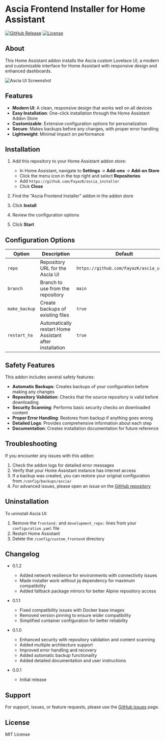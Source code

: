 # Ascia Frontend Installer for Home Assistant

[![GitHub Release][releases-shield]][releases]
[![License][license-shield]](LICENSE)

## About

This Home Assistant addon installs the Ascia custom Lovelace UI, a modern and customizable interface for Home Assistant with responsive design and enhanced dashboards.

![Ascia UI Screenshot](https://via.placeholder.com/800x450.png?text=Ascia+UI+Screenshot)

## Features

- **Modern UI**: A clean, responsive design that works well on all devices
- **Easy Installation**: One-click installation through the Home Assistant Addon Store
- **Customizable**: Extensive configuration options for personalization
- **Secure**: Makes backups before any changes, with proper error handling
- **Lightweight**: Minimal impact on performance

## Installation

1. Add this repository to your Home Assistant addon store:
   - In Home Assistant, navigate to **Settings** → **Add-ons** → **Add-on Store**
   - Click the menu icon in the top right and select **Repositories**
   - Add `https://github.com/FayazK/ascia_installer`
   - Click **Close**

2. Find the "Ascia Frontend Installer" addon in the addon store
3. Click **Install**
4. Review the configuration options
5. Click **Start**

## Configuration Options

| Option | Description | Default |
|--------|-------------|---------|
| `repo` | Repository URL for the Ascia UI | `https://github.com/FayazK/ascia_ui.git` |
| `branch` | Branch to use from the repository | `main` |
| `make_backup` | Create backups of existing files | `true` |
| `restart_ha` | Automatically restart Home Assistant after installation | `true` |

## Safety Features

This addon includes several safety features:

- **Automatic Backups**: Creates backups of your configuration before making any changes
- **Repository Validation**: Checks that the source repository is valid before downloading
- **Security Scanning**: Performs basic security checks on downloaded content
- **Proper Error Handling**: Restores from backup if anything goes wrong
- **Detailed Logs**: Provides comprehensive information about each step
- **Documentation**: Creates installation documentation for future reference

## Troubleshooting

If you encounter any issues with this addon:

1. Check the addon logs for detailed error messages
2. Verify that your Home Assistant instance has internet access
3. If a backup was created, you can restore your original configuration from `/config/backups/ascia/`
4. For advanced issues, please open an issue on the [GitHub repository](https://github.com/FayazK/ascia_installer/issues)

## Uninstallation

To uninstall Ascia UI:

1. Remove the `frontend:` and `development_repo:` lines from your `configuration.yaml` file
2. Restart Home Assistant
3. Delete the `/config/custom_frontend` directory

## Changelog

- 0.1.2
  - Added network resilience for environments with connectivity issues
  - Made installer work without jq dependency for maximum compatibility
  - Added fallback package mirrors for better Alpine repository access

- 0.1.1
  - Fixed compatibility issues with Docker base images
  - Removed version pinning to ensure wider compatibility
  - Simplified container configuration for better reliability

- 0.1.0
  - Enhanced security with repository validation and content scanning
  - Added multiple architecture support
  - Improved error handling and recovery
  - Added automatic backup functionality
  - Added detailed documentation and user instructions

- 0.0.1
  - Initial release

## Support

For support, issues, or feature requests, please use the [GitHub issues](https://github.com/FayazK/ascia_installer/issues) page.

## License

MIT License

[releases-shield]: https://img.shields.io/github/release/FayazK/ascia_installer.svg
[releases]: https://github.com/FayazK/ascia_installer/releases
[license-shield]: https://img.shields.io/github/license/FayazK/ascia_installer.svg
